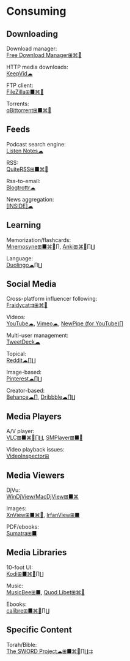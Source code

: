 # Consuming

## Downloading

Download manager:  
[Free Download Manager⊞⌘🐧](https://www.freedownloadmanager.org/)

HTTP media downloads:  
[KeepVid☁](https://keepvid.com/)

FTP client:  
[FileZilla⊞■⌘🐧](https://filezilla-project.org/)

Torrents:  
[qBittorrent⊞■⌘🐧](https://www.qbittorrent.org/)

## Feeds

Podcast search engine:  
[Listen Notes☁](https://www.listennotes.com/)

RSS:  
[QuiteRSS⊞■⌘🐧](https://quiterss.org/)

Rss-to-email:  
[Blogtrottr☁](https://blogtrottr.com)

News aggregation:  
[[INSIDE]☁](https://inside.com/)

## Learning

Memorization/flashcards:  
[Mnemosyne⊞■⌘🐧∏](https://mnemosyne-proj.org/),
[Anki⊞⌘🐧∏∐](https://apps.ankiweb.net/)

Language:  
[Duolingo☁∏∐](https://www.duolingo.com/)

## Social Media

Cross-platform influencer following:  
[Fraidycat⇉⊞⌘🐧](https://fraidyc.at/)

Videos:  
[YouTube☁](https://youtube.com),
[Vimeo☁](https://vimeo.com/watch),
[NewPipe (for YouTube)∏](https://newpipe.schabi.org/)

Multi-user management:  
[TweetDeck☁](https://tweetdeck.twitter.com/)

Topical:  
[Reddit☁∏∐](https://reddit.com)

Image-based:  
[Pinterest☁∏∐](https://pinterest.com)

Creator-based:  
[Behance☁∏](https://www.behance.net/),
[Dribbble☁∏∐](https://dribbble.com/)

## Media Players

A/V player:  
[VLC⊞■⌘🐧∏∐](https://www.videolan.org/vlc/),
[SMPlayer⊞■🐧](https://www.smplayer.info/)

Video playback issues:  
[VideoInspector⊞](https://kcsoftwares.com/?vtb)

## Media Viewers

DjVu:  
[WinDjView/MacDjView⊞■⌘](https://windjview.sourceforge.io/)

Images:  
[XnView⊞■⌘🐧](https://www.xnview.com/),
[IrfanView⊞■](https://www.irfanview.com/)

PDF/ebooks:  
[Sumatra⊞■](https://www.sumatrapdfreader.org/free-pdf-reader.html)

## Media Libraries

10-foot UI:  
[Kodi⊞■⌘🐧∏∐](https://kodi.tv/)

Music:  
[MusicBee⊞■](https://getmusicbee.com/),
[Quod Libet⊞⌘🐧](https://quodlibet.readthedocs.io/)

Ebooks:  
[calibre⊞■⌘🐧∏∐](https://calibre-ebook.com/)

## Specific Content

Torah/Bible:  
[The SWORD Project☁⊞■⌘🐧∏∐⇉](https://crosswire.org/sword/index.jsp)
